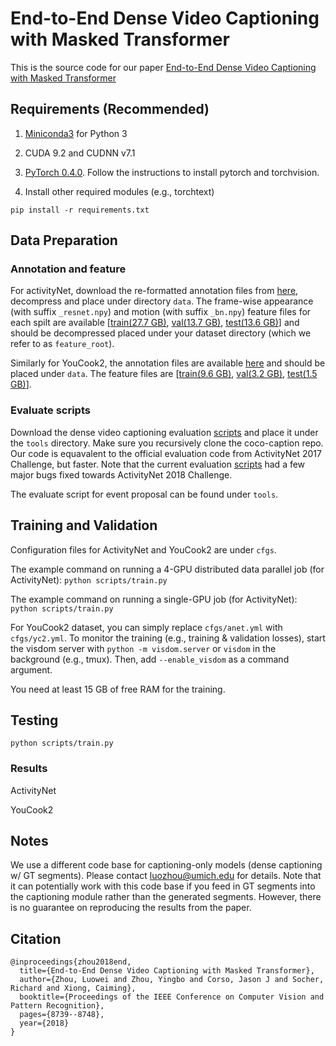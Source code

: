 # End-to-End Dense Video Captioning with Masked Transformer

This is the source code for our paper [End-to-End Dense Video Captioning with Masked Transformer](http://openaccess.thecvf.com/content_cvpr_2018/CameraReady/0037.pdf)

## Requirements (Recommended)
1) [Miniconda3](https://conda.io/miniconda.html) for Python 3

2) CUDA 9.2 and CUDNN v7.1

3) [PyTorch 0.4.0](https://pytorch.org/get-started/locally/). Follow the instructions to install pytorch and torchvision.

4) Install other required modules (e.g., torchtext)

`pip install -r requirements.txt`

## Data Preparation
### Annotation and feature
For activityNet, download the re-formatted annotation files from [here](http://youcook2.eecs.umich.edu/static/dat/anet_densecap/anet.tar.gz), decompress and place under directory `data`. The frame-wise appearance (with suffix `_resnet.npy`) and motion (with suffix `_bn.npy`) feature files for each spilt are available [[train(27.7 GB)](http://youcook2.eecs.umich.edu/static/dat/anet_densecap/training_feat_anet.tar.gz), [val(13.7 GB)](http://youcook2.eecs.umich.edu/static/dat/anet_densecap/validation_feat_anet.tar.gz), [test(13.6 GB)](http://youcook2.eecs.umich.edu/static/dat/anet_densecap/testing_feat_anet.tar.gz)]  and should be decompressed placed under your dataset directory (which we refer to as `feature_root`).

Similarly for YouCook2, the annotation files are available [here](http://youcook2.eecs.umich.edu/static/dat/yc2_densecap/yc2.tar.gz) and should be placed under `data`. The feature files are [[train(9.6 GB)](http://youcook2.eecs.umich.edu/static/dat/yc2_densecap/training_feat_yc2.tar.gz), [val(3.2 GB)](http://youcook2.eecs.umich.edu/static/dat/yc2_densecap/validation_feat_yc2.tar.gz), [test(1.5 GB)](http://youcook2.eecs.umich.edu/static/dat/yc2_densecap/testing_feat_yc2.tar.gz)].

### Evaluate scripts
Download the dense video captioning evaluation [scripts](https://github.com/LuoweiZhou/densevid_eval) and place it under the `tools` directory. Make sure you recursively clone the coco-caption repo. Our code is equavalent to the official evaluation code from ActivityNet 2017 Challenge, but faster. Note that the current evaluation [scripts](https://github.com/ranjaykrishna/densevid_eval) had a few major bugs fixed towards ActivityNet 2018 Challenge.

The evaluate script for event proposal can be found under `tools`.

## Training and Validation
Configuration files for ActivityNet and YouCook2 are under `cfgs`.

The example command on running a 4-GPU distributed data parallel job (for ActivityNet):
```python scripts/train.py```

The example command on running a single-GPU job (for ActivityNet):
```python scripts/train.py```

For YouCook2 dataset, you can simply replace `cfgs/anet.yml` with `cfgs/yc2.yml`. To monitor the training (e.g., training & validation losses), start the visdom server with `python -m visdom.server` or `visdom` in the background (e.g., tmux). Then, add `--enable_visdom` as a command argument.

You need at least 15 GB of free RAM for the training.

## Testing
```python scripts/train.py```

### Results
ActivityNet

YouCook2

## Notes
We use a different code base for captioning-only models (dense captioning w/ GT segments). Please contact luozhou@umich.edu for details. Note that it can potentially work with this code base if you feed in GT segments into the captioning module rather than the generated segments. However, there is no guarantee on reproducing the results from the paper.


## Citation
```
@inproceedings{zhou2018end,
  title={End-to-End Dense Video Captioning with Masked Transformer},
  author={Zhou, Luowei and Zhou, Yingbo and Corso, Jason J and Socher, Richard and Xiong, Caiming},
  booktitle={Proceedings of the IEEE Conference on Computer Vision and Pattern Recognition},
  pages={8739--8748},
  year={2018}
}
```